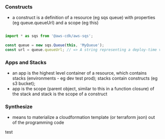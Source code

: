 ### Constructs
- a construct is a definition of a resource (eg sqs queue) with properties (eg queue.queueUrl) and a scope (eg this)
```typescript

import * as sqs from '@aws-cdk/aws-sqs';
      
const queue = new sqs.Queue(this, 'MyQueue');
const url = queue.queueUrl; // => A string representing a deploy-time value

```

### Apps and Stacks
- an app is the highest level container of a resource, which contains stacks (environments - eg dev test prod); stacks contain constructs (eg s3 bucket);
- app is the scope (parent object, similar to this in a function closure) of the stack and stack is the scope of a construct

### Synthesize
- means to materialize a cloudformation template (or terraform json) out of the programming code

test